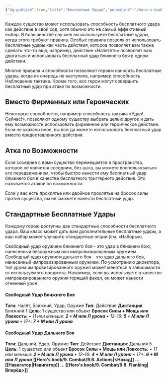 ```yaml
---
{"dg-publish":true,"title":"Бесплатные Удары","permalink":"/hero-s-book/9-combat/9-7-free-strikes/","dgPassFrontmatter":true}
---
```


Каждое существо может использовать способность бесплатного удара как действие в свой ход, хотя обычно это не самый эффективный выбор. В большинстве случаев вы используете бесплатные удары, когда этого требуют правила. Особые правила позволяют использовать бесплатные удары как часть действия, которое позволяет вам также сделать что-то еще, например, действие «Налететь» позволяет вам двигаться и использовать бесплатный удар ближнего боя в одном действии. 

Многие правила и способности позволяют героям наносить бесплатные удары, когда их очередь не наступила, например способность Наблюдение тактика. Кроме того, все герои могут совершить бесплатный удар при атаке по возможности.
## Вместо Фирменных или Героических
Некоторые способности, например способность тактика «Удар! Сейчас!», позволяют одному существу выбрать целью другое и дать ему возможность использовать фирменное или героическое действие. Если не указано иное, вы всегда можете использовать бесплатный удар вместо предоставленного действия.
## Атка по Возможности
Если соседнее с вами существо перемещается в пространство, которое не является соседним, без шага, вы можете воспользоваться его передвижением, чтобы быстро нанести ему бесплатный удар ближнего боя в качестве бесплатного триггерного действия. Это называется атакой по возможности.

Если у вас есть проклятье или двойное проклятье на бросок силы против существа, вы не сможете нанести бесплатный удар. 
## Стандартные Бесплатные Удары
Каждому герою доступны две стандартные способности бесплатного удара. Ваш класс может дать вам дополнительные бесплатные удары, а ваш набор может улучшить стандартные опции (см. «Наборы»).

Свободный удар оружием ближнего боя - это удар в ближнем бою, нанесенный безоружным или импровизированным оружием. Свободный удар оружием дальнего боя - это удар дальнего боя, нанесенный импровизированным оружием. По усмотрению директора, тип урона импровизированного оружия может меняться в зависимости от используемого предмета. Например, если вы используете в качестве импровизированного оружия горящий факел, он может нанести огненный урон.

#### Свободный Удар Ближнего Боя
**Тэги**: Налёт, Ближний, Удар, Оружие **Тип**: Действие
**Дистанция**: Ближний 1 **Цель**: 1 существо или объект
**Бросок Силы + Мощь или Ловкость:**
• *11 или меньше*: ***2 + М или Л урона***
• *12–16*: ***5 + М или Л урона***
• *17+*: ***7 + М или Л урона***

#### Свободный Удар Дальнего Боя
**Тэги**: Дальний, Удар, Оружие **Тип**: Действие
**Дистанция**: Дальний 5 **Цель**: 1 существо или объект
**Бросок Силы + Мощь или Ловкость:**
• *11 или меньше*: ***2 + М или Л урона***
• *12–16*: ***4 + М или Л урона***
• *17+*: ***6 + М или Л урона***
**[[Hero's book/9. Combat/9.6. Actions\|<Назад]] ... [[Навигатор\|Навигатор]] ... [[Hero's book/9. Combat/9.8. Flanking\|Вперёд>]]**
